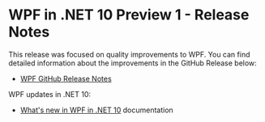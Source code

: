# WPF in .NET 10 Preview 1 - Release Notes

This release was focused on quality improvements to WPF. You can find detailed information about the improvements in the GitHub Release below:

- [WPF GitHub Release Notes](https://github.com/dotnet/wpf/releases)

WPF updates in .NET 10:

- [What's new in WPF in .NET 10](https://learn.microsoft.com/dotnet/desktop/wpf/whats-new/net100) documentation

